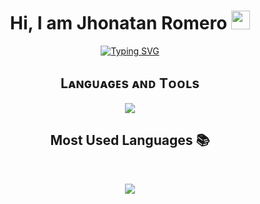 <h1 align = "center"> Hi, I am Jhonatan Romero <img src="https://em-content.zobj.net/source/microsoft-teams/364/waving-hand_1f44b.png" width="30px"> </h1>
<p align = "center">
  <a href="https://git.io/typing-svg"><img src="https://readme-typing-svg.herokuapp.com?font=Roboto+Mono&weight=700&size=25&pause=1000&color=3F44FF&center=true&vCenter=true&random=false&width=435&lines=Front+End+Developer;Data+analyst;UX%2FUI+Designer;Project+analyst" alt="Typing SVG" /></a>
</p>

<h2 align = "center">Lᴀɴɢᴜᴀɢᴇs ᴀɴᴅ Tᴏᴏʟs</h2>
<p align = "center">
  <a href="https://skillicons.dev">
    <img src="https://skillicons.dev/icons?i=git,aws,figma,html,css,js,mysql,php,react,tailwind,bootstrap&perline=8" />
  </a>
</p>

<h2 align = "center">Most Used Languages 📚</h2>
<br>
<p align = "center">
  <img src="https://github-readme-stats.vercel.app/api/top-langs/?username=Jhonatan192001&theme=dark&hide_border=true&no-bg=true&no-frame=true&show_icons=true&locale=en&layout=compact" />
</p>

<!--
**Jhonatan192001/Jhonatan192001** is a ✨ _special_ ✨ repository because its `README.md` (this file) appears on your GitHub profile.

Here are some ideas to get you started:

- 🔭 I’m currently working on ...
- 🌱 I’m currently learning ...
- 👯 I’m looking to collaborate on ...
- 🤔 I’m looking for help with ...
- 💬 Ask me about ...
- 📫 How to reach me: ...
- 😄 Pronouns: ...
- ⚡ Fun fact: ...
-->
